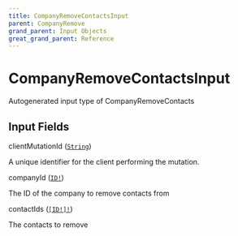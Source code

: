 ```yaml
---
title: CompanyRemoveContactsInput
parent: CompanyRemove
grand_parent: Input Objects
great_grand_parent: Reference
---
```


<h1>CompanyRemoveContactsInput</h1>

Autogenerated input type of CompanyRemoveContacts

<h2>Input Fields</h2>

<div class="field-entry ">
  <span id="client_mutation_id" class="field-name anchored">clientMutationId (<code><a href="/docs/reference/scalar/string">String</a></code>)</span>

  <div class="description-wrapper">
   <p>A unique identifier for the client performing the mutation.</p>

  </div>
</div>

<div class="field-entry ">
  <span id="company_id" class="field-name anchored">companyId (<code><a href="/docs/reference/scalar/id">ID!</a></code>)</span>

  <div class="description-wrapper">
   <p>The ID of the company to remove contacts from</p>

  </div>
</div>

<div class="field-entry ">
  <span id="contact_ids" class="field-name anchored">contactIds (<code><a href="/docs/reference/scalar/id">[ID!]!</a></code>)</span>

  <div class="description-wrapper">
   <p>The contacts to remove</p>

  </div>
</div>

